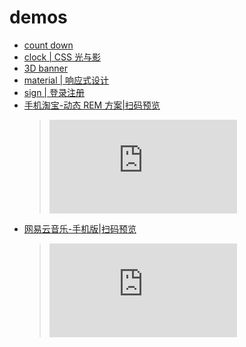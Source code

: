 # demos
* [count down](https://xinx1n.github.io/demos/countDown/countDown.html)
* [clock | CSS 光与影](https://xinx1n.github.io/demos/clock/clock.html)
* [3D banner](https://xinx1n.github.io/demos/banner/banner.html)
* [material | 响应式设计](https://xinx1n.github.io/demos/material/)
* [sign | 登录注册](https://xinx1n.github.io/demos/sign/login.html)
* [手机淘宝-动态 REM 方案|扫码预览](https://xinx1n.github.io/demos/mtaobao/index.html)
	>![手机扫码](http://qr.liantu.com/api.php?text=https://xinx1n.github.io/demos/mtaobao/index.html)
* [网易云音乐-手机版|扫码预览](https://xinx1n.github.io/demos/cloudmusic/index.html)
	>![手机扫码](http://qr.liantu.com/api.php?text=https://xinx1n.github.io/demos/cloudmusic/index.html)